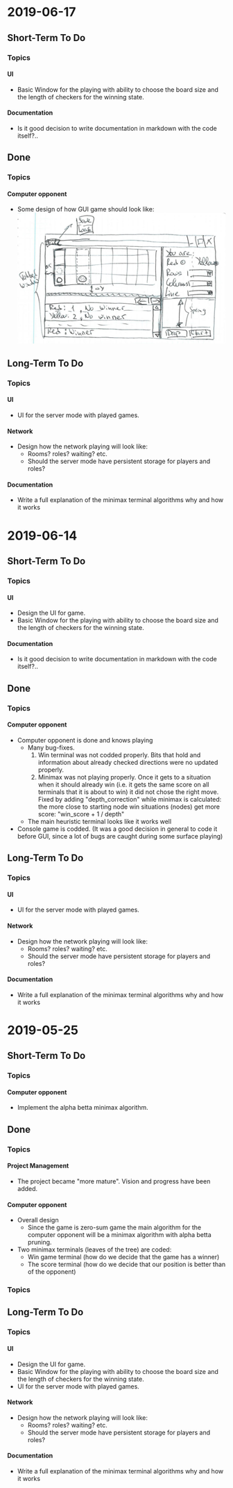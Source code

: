 # 2019-06-17
## Short-Term To Do
### Topics
#### UI
* Basic Window for the playing with ability to choose the board size and the length of checkers for the winning state.
#### Documentation
* Is it good decision to write documentation in markdown with the code itself?..
## Done
### Topics
#### Computer opponent
* Some design of how GUI game should look like: ![Image of how game looks](misc-files/InitialGameDesign.JPG)
## Long-Term To Do
### Topics
#### UI
* UI for the server mode with played games.
#### Network
* Design how the network playing will look like:
    - Rooms? roles? waiting? etc.
    - Should the server mode have persistent storage for players and roles?
#### Documentation
* Write a full explanation of the minimax terminal algorithms why and how it works

# 2019-06-14
## Short-Term To Do
### Topics
#### UI
* Design the UI for game.
* Basic Window for the playing with ability to choose the board size and the length of checkers for the winning state.
#### Documentation
* Is it good decision to write documentation in markdown with the code itself?..
## Done
### Topics
#### Computer opponent
* Computer opponent is done and knows playing
    - Many bug-fixes.
        1. Win terminal was not codded properly. Bits that hold and information about already checked
        directions were no updated properly.
        2. Minimax was not playing properly. Once it gets to a situation when it should already win (i.e. it gets the
        same score on all terminals that it is about to win) it did not chose the right move. Fixed by adding
        "depth_correction" while minimax is calculated: the more close to starting node win situations (nodes) get
        more score: "win_score + 1 / depth"
    - The main heuristic terminal looks like it works well
* Console game is codded. (It was a good decision in general to code it before GUI, since a lot of bugs are caught
during some surface playing)
## Long-Term To Do
### Topics
#### UI
* UI for the server mode with played games.
#### Network
* Design how the network playing will look like:
    - Rooms? roles? waiting? etc.
    - Should the server mode have persistent storage for players and roles?
#### Documentation
* Write a full explanation of the minimax terminal algorithms why and how it works

# 2019-05-25
## Short-Term To Do
### Topics
#### Computer opponent
* Implement the alpha betta minimax algorithm.
## Done
### Topics
#### Project Management
* The project became "more mature". Vision and progress have been added.
#### Computer opponent
* Overall design
    - Since the game is zero-sum game the main algorithm for the computer opponent will be a minimax algorithm with
    alpha betta pruning.
* Two minimax terminals (leaves of the tree) are coded:
    - Win game terminal (how do we decide that the game has a winner)
    - The score terminal (how do we decide that our position is better than of the opponent)
### Topics
## Long-Term To Do
### Topics
#### UI
* Design the UI for game.
* Basic Window for the playing with ability to choose the board size and the length of checkers for the winning state.
* UI for the server mode with played games.
#### Network
* Design how the network playing will look like:
    - Rooms? roles? waiting? etc.
    - Should the server mode have persistent storage for players and roles?
#### Documentation
* Write a full explanation of the minimax terminal algorithms why and how it works
